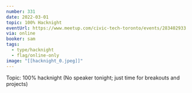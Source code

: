 ```yaml
---
number: 331
date: 2022-03-01
topic: 100% Hacknight
eventUrl: https://www.meetup.com/civic-tech-toronto/events/283402933
via: online
booker: sam
tags:
  - type/hacknight
  - flag/online-only
image: "[[hacknight_0.jpeg]]"
---
```


Topic:
100% hacknight
(No speaker tonight; just time for breakouts and projects)
